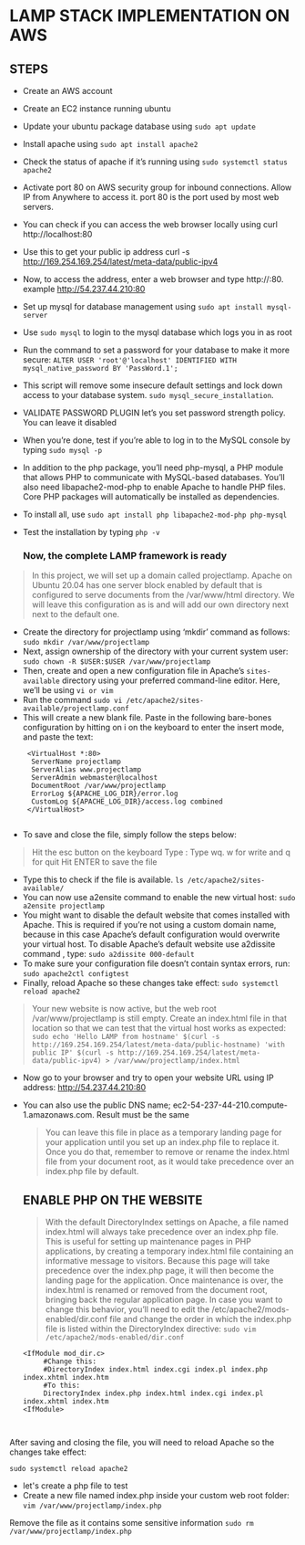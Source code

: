 # LAMP STACK IMPLEMENTATION ON AWS

## STEPS

- Create an AWS account
- Create an EC2 instance running ubuntu
- Update your ubuntu package database using `sudo apt update`
- Install apache using `sudo apt install apache2`
- Check the status of apache if it’s running using `sudo systemctl status apache2`
- Activate port 80 on AWS security group for inbound connections. Allow IP from Anywhere to access it. port 80 is the port used by most web servers. 
- You can check if you can access the web browser locally using curl http://localhost:80
- Use this to get your public ip address curl -s http://169.254.169.254/latest/meta-data/public-ipv4
- Now, to access the address, enter a web browser and type http://<Public-IP-Address>:80. example http://54.237.44.210:80
- Set up mysql for database management using `sudo apt install mysql-server`
- Use `sudo mysql` to login to the mysql database which logs you in as root
- Run the command to set a password for your database to make it more secure: `ALTER USER 'root'@'localhost' IDENTIFIED WITH mysql_native_password BY 'PassWord.1';`
- This script will remove some insecure default settings and lock down access to your database system. `sudo mysql_secure_installation`. 
- VALIDATE PASSWORD PLUGIN let’s you set password strength policy. You can leave it disabled
- When you’re done, test if you’re able to log in to the MySQL console by typing `sudo mysql -p`
- In addition to the php package, you’ll need  php-mysql, a PHP module that allows PHP to communicate with MySQL-based databases. You’ll also need libapache2-mod-php to enable Apache to handle PHP files. Core PHP packages will automatically be installed as dependencies.
- To install all, use `sudo apt install php libapache2-mod-php php-mysql`
- Test the installation by typing `php -v`
  
  ### Now, the complete LAMP framework is ready
 > In this project, we will set up a domain called projectlamp. Apache on Ubuntu 20.04 has one server block enabled by default that is configured to serve documents from the /var/www/html directory. We will leave this configuration as is and will add our own directory next next to the default one.

- Create the directory for projectlamp using ‘mkdir’ command as follows: `sudo mkdir /var/www/projectlamp`
- Next, assign ownership of the directory with your current system user: `sudo chown -R $USER:$USER /var/www/projectlamp`
- Then, create and open a new configuration file in Apache’s `sites-available` directory using your preferred command-line editor. Here, we’ll be using `vi or vim`
- Run the command `sudo vi /etc/apache2/sites-available/projectlamp.conf`
- This will create a new blank file. Paste in the following bare-bones configuration by hitting on i on the keyboard to enter the insert mode, and paste the text: 
  ``` 
   <VirtualHost *:80>
    ServerName projectlamp
    ServerAlias www.projectlamp 
    ServerAdmin webmaster@localhost
    DocumentRoot /var/www/projectlamp
    ErrorLog ${APACHE_LOG_DIR}/error.log
    CustomLog ${APACHE_LOG_DIR}/access.log combined
   </VirtualHost> 
 
- To save and close the file, simply follow the steps below:
> Hit the esc button on the keyboard
 Type :
 Type wq. w for write and q for quit
 Hit ENTER to save the file
- Type this to check if the file is available. `ls /etc/apache2/sites-available/`
- You can now use a2ensite command to enable the new virtual host: `sudo a2ensite projectlamp`
- You might want to disable the default website that comes installed with Apache. This is required if you’re not using a custom domain name, because in this case Apache’s default configuration would overwrite your virtual host. To disable Apache’s default website use a2dissite command , type: `sudo a2dissite 000-default`
- To make sure your configuration file doesn’t contain syntax errors, run: `sudo apache2ctl configtest`
- Finally, reload Apache so these changes take effect: `sudo systemctl reload apache2`
> Your new website is now active, but the web root /var/www/projectlamp is still empty. Create an index.html file in that location so that we can test that the virtual host works as expected:
 ` sudo echo 'Hello LAMP from hostname' $(curl -s http://169.254.169.254/latest/meta-data/public-hostname) 'with public IP' $(curl -s http://169.254.169.254/latest/meta-data/public-ipv4) > /var/www/projectlamp/index.html `
- Now go to your browser and try to open your website URL using IP address: http://54.237.44.210:80
- You can also use the public DNS name; ec2-54-237-44-210.compute-1.amazonaws.com. Result must be the same
  > You can leave this file in place as a temporary landing page for your application until you set up an index.php file to replace it. Once you do that, remember to remove or rename the index.html file from your document root, as it would take precedence over an index.php file by default.

  ## ENABLE PHP ON THE WEBSITE
  > With the default DirectoryIndex settings on Apache, a file named index.html will always take precedence over an index.php file. This is useful for setting up maintenance pages in PHP applications, by creating a temporary index.html file containing an informative message to visitors. Because this page will take precedence over the index.php page, it will then become the landing page for the application. Once maintenance is over, the index.html is renamed or removed from the document root, bringing back the regular application page.
In case you want to change this behavior, you’ll need to edit the /etc/apache2/mods-enabled/dir.conf file and change the order in which the index.php file is listed within the DirectoryIndex directive:
  `sudo vim /etc/apache2/mods-enabled/dir.conf`
  
   ```
  <IfModule mod_dir.c>
        #Change this:
        #DirectoryIndex index.html index.cgi index.pl index.php index.xhtml index.htm
        #To this:
        DirectoryIndex index.php index.html index.cgi index.pl index.xhtml index.htm
  <IfModule>

 
  
After saving and closing the file, you will need to reload Apache so the changes take effect:

`sudo systemctl reload apache2`
  
- let's create a php file to test
- Create a new file named index.php inside your custom web root folder: `vim /var/www/projectlamp/index.php`
   
Remove the file as it contains some sensitive information
    `sudo rm /var/www/projectlamp/index.php`
  
